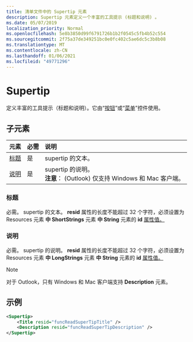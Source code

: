 ```yaml
---
title: 清单文件中的 Supertip 元素
description: Supertip 元素定义一个丰富的工具提示 (标题和说明) 。
ms.date: 05/07/2019
localization_priority: Normal
ms.openlocfilehash: 5e8b3850d99f6791726b1b2f0545c5fb4b52c554
ms.sourcegitcommit: 2f75a37de349251bc0e0fc402c5ae6dc5c3b8b08
ms.translationtype: MT
ms.contentlocale: zh-CN
ms.lasthandoff: 01/06/2021
ms.locfileid: "49771296"
---
```

# <a name="supertip"></a>Supertip

定义丰富的工具提示（标题和说明）。它由“[按钮](control.md#button-control)”或“[菜单](control.md#menu-dropdown-button-controls)”控件使用。

## <a name="child-elements"></a>子元素

|  元素 |  必需  |  说明  |
|:-----|:-----|:-----|
| [标题](#title) | 是 | supertip 的文本。 |
| [说明](#description) | 是 | supertip 的说明。<br>**注意**： (Outlook) 仅支持 Windows 和 Mac 客户端。 |

### <a name="title"></a>标题

必需。 supertip 的文本。 **resid** 属性的长度不能超过 32 个字符，必须设置为 Resources 元素 **中 ShortStrings** 元素 **中 String** 元素的 **id** [属性值。](resources.md)

### <a name="description"></a>说明

必需。 supertip 的说明。 **resid** 属性的长度不能超过 32 个字符，必须设置为 Resources 元素 **中 LongStrings** 元素 **中 String** 元素的 **id** [属性值。](resources.md)

> [!NOTE]
> 对于 Outlook，只有 Windows 和 Mac 客户端支持 **Description** 元素。

## <a name="example"></a>示例

```xml
<Supertip>
    <Title resid="funcReadSuperTipTitle" />
    <Description resid="funcReadSuperTipDescription" />
</Supertip>
```
